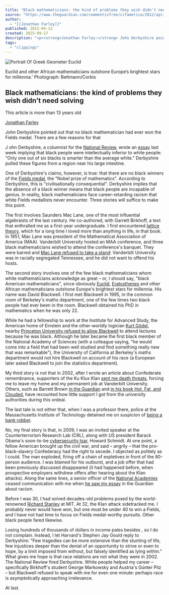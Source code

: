 ```yaml
---
title: "Black mathematicians: the kind of problems they wish didn't need solving | Jonathan Farley"
source: "https://www.theguardian.com/commentisfree/cifamerica/2012/apr/12/black-mathematicians-john-derbyshire-fields-medal"
author:
  - "[[Jonathan Farley]]"
published: 2012-04-12
created: 2025-09-17
description: "<p><strong>Jonathan Farley:</strong> John Derbyshire pointed out that no black mathematician had ever won the Fields medal. There are a few reasons for that</p>"
tags:
  - "clippings"
---
```

![Portrait Of Greek Geometer Euclid](https://i.guim.co.uk/img/static/sys-images/Guardian/Pix/pictures/2012/4/11/1334141800779/Portrait-Of-Greek-Geomete-008.jpg?width=620&dpr=2&s=none&crop=none)

Euclid and other African mathematicians outshone Europe’s brightest stars for millennia.' Photograph: Bettmann/Corbis

## Black mathematicians: the kind of problems they wish didn't need solving

This article is more than 13 years old

[Jonathan Farley](https://www.theguardian.com/profile/jonathandavidfarley)

John Derbyshire pointed out that no black mathematician had ever won the Fields medal. There are a few reasons for that

J ohn Derbyshire, a columnist for the [National Review](http://www.nationalreview.com/corner/295514/parting-ways-rich-lowry), wrote an [essay](http://takimag.com/article/the_talk_nonblack_version_john_derbyshire/#axzz1rI2sQ2I7) last week implying that black people were intellectually inferior to white people: "Only one out of six blacks is smarter than the average white." Derbyshire pulled these figures from a region near his large intestine.

One of Derbyshire's claims, however, is true: that there are no black winners of the [Fields medal](http://en.wikipedia.org/wiki/Fields_Medal), the "Nobel prize of mathematics". According to Derbyshire, this is "civilisationally consequential". Derbyshire implies that the absence of a black winner means that black people are incapable of genius. In reality, black mathematicians face career-retarding racism that white Fields medallists never encounter. Three stories will suffice to make this point.

The first involves Saunders Mac Lane, one of the most influential algebraists of the last century. He co-authored, with Garrett Birkhoff, a text that enthralled me as a first-year undergraduate. I first encountered [lattice theory](http://en.wikipedia.org/wiki/Lattice_%28order%29), which for a long time I loved more than anything in life, in that book. In 1951, Mac Lane was president of the Mathematical Association of America (MAA). Vanderbilt University hosted an MAA conference, and three black mathematicians wished to attend the conference's banquet. They were barred and [Mac Lane refused to take a stand](http://sections.maa.org/southeastern/maase/section/minority.pdf): Vanderbilt University was in racially segregated Tennessee, and he did not want to offend his hosts.

The second story involves one of the few black mathematicians whom white mathematicians acknowledge as great – or, I should say, "black American mathematicians", since obviously [Euclid](http://en.wikipedia.org/wiki/Euclid), [Eratosthenes](http://en.wikipedia.org/wiki/Eratosthenes#Life) and other African mathematicians outshone Europe's brightest stars for millennia. His name was David Blackwell. I first met Blackwell in 1995, in the common room of Berkeley's maths department, one of the few times two black people had ever been in the room. Blackwell obtained his PhD in mathematics when he was only 22.

While he had a fellowship to work at the Institute for Advanced Study, the American home of Einstein and the other-worldly logician [Kurt Gödel](http://www.ostina.org/content/view/1155/510/), nearby [Princeton University refused to allow Blackwell](http://www.nytimes.com/2010/07/17/education/17blackwell.html) to attend lectures because he was black. Although he later became the first black member of the National Academy of Sciences (with a colleague saying, "he would come into a field that had been well studied and find something really new that was remarkable"), the University of California at Berkeley's maths department would not hire Blackwell on account of his race (a European later asked Blackwell to join the statistics department).

My third story is not that in 2002, after I wrote an article about Confederate remembrance, supporters of the Ku Klux Klan [sent me death threats](http://www.wienerzeitung.at/themen_channel/wz_reflexionen/zeitgenossen/34836_Jonathan-Farley.html), forcing me to leave my home and my permanent job at Vanderbilt University. Others, such as Barrett Brown [in the Guardian](https://www.theguardian.com/commentisfree/cifamerica/2010/dec/26/american-civil-war-usa) and [in his book Hot, Fat, and Clouded](http://latticetheory.net/media/pdf/Hot_Fat_Clouded_Excerpt.pdf), have recounted how little support I got from the university authorities during this ordeal.

The last tale is not either that, when I was a professor there, police at the Massachusetts Institute of Technology detained me on suspicion of [being a bank robber](https://www.theguardian.com/commentisfree/2007/nov/07/dnaofthekkk).

No, my final story is that, in 2009, I was an invited speaker at the Counterterrorism Research Lab (CRL), along with US president Barack Obama's soon-to-be [cybersecurity tsar](http://static.sdu.dk/mediafiles/Files/Om_SDU/Fakulteterne/Teknik/Diverse/CTRWorkshop.pdf), Howard Schmidt. At one point, a fellow American brought up the civil war, and said – angrily – that the pro-black-slavery Confederacy had the right to secede. I objected as politely as I could. The man exploded, firing off a chain of expletives in front of the 80-person audience. I was blamed for his outburst, and a job offer that had been previously discussed disappeared (it had happened before, when prospective employers withdrew offers after hearing about the Klan attacks). Along the same lines, a senior officer of the [National Academies](http://latticetheory.net/media/pdf/Personal_Reflections_on_Beauty_and_Terror_Page_388.pdf) ceased communication with me when [he saw my essay](https://www.theguardian.com/education/2001/nov/17/highereducation.uk) in the Guardian about racism.

Before I was 30, I had solved decades-old problems posed by the world-renowned [Richard Stanley](http://web.mit.edu/newsoffice/2004/aandh-0519.html) at MIT. At 32, the Klan attack sidetracked me. I probably never would have won, but one must be under 40 to win a Fields, and I have not had time to focus on Fields medal-worthy pursuits. Other black people fared likewise.

Losing hundreds of thousands of dollars in income pales besides , so I do not complain. Instead, I let Harvard's Stephen Jay Gould reply to Derbyshire: "Few tragedies can be more extensive than the stunting of life, few injustices deeper than the denial of an opportunity to strive or even to hope, by a limit imposed from without, but falsely identified as lying within." What gives me hope is that race relations are not what they were in 2002. The National Review fired Derbyshire. White people helped my career – specifically Birkhoff's student George Markowsky and Austria's Günter Pilz – but Blackwell refused to speak with me for even one minute: perhaps race is asymptotically approaching irrelevance.

At last.